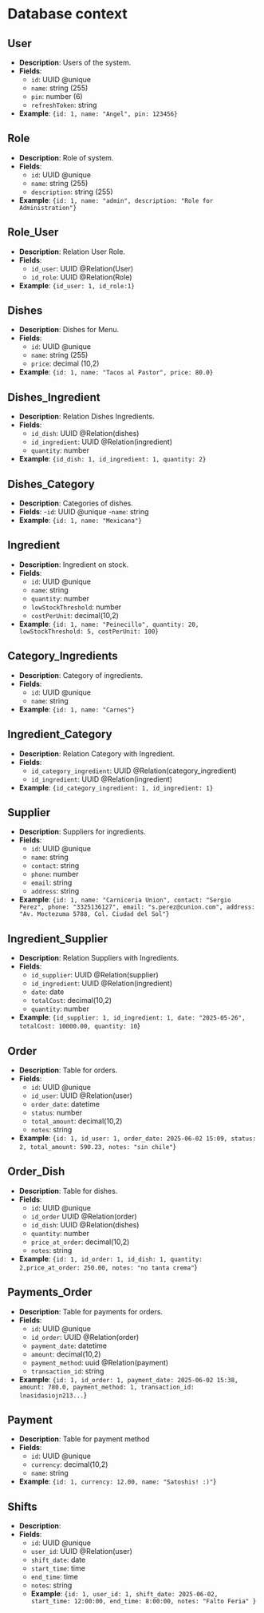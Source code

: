# Database context

## User
- **Description**: Users of the system.
- **Fields**:
    - `id`: UUID @unique
    - `name`: string (255)
    - `pin`: number (6)
    - `refreshToken`: string
- **Example**: `{id: 1, name: "Angel", pin: 123456}`

## Role
- **Description**: Role of system.
- **Fields**:
    - `id`: UUID @unique
    - `name`: string (255)
    - `description`: string (255)
- **Example**: `{id: 1, name: "admin", description: "Role for Administration"}`

## Role_User
- **Description**: Relation User Role.
- **Fields**:
    - `id_user`: UUID @Relation(User)
    - `id_role`: UUID @Relation(Role)
- **Example**: `{id_user: 1, id_role:1}`

## Dishes
- **Description**: Dishes for Menu.
- **Fields**:
    - `id`: UUID @unique
    - `name`: string (255)
    - `price`: decimal (10,2)
- **Example**: `{id: 1, name: "Tacos al Pastor", price: 80.0}`

## Dishes_Ingredient
- **Description**: Relation Dishes Ingredients.
- **Fields**:
    - `id_dish`: UUID @Relation(dishes)
    - `id_ingredient`: UUID @Relation(ingredient)
    - `quantity`: number
- **Example**: `{id_dish: 1, id_ingredient: 1, quantity: 2}`


## Dishes_Category
- **Description**: Categories of dishes.
- **Fields**:
    -`id`: UUID @unique
    -`name`: string
- **Example**: `{id: 1, name: "Mexicana"}`

## Ingredient
- **Description**: Ingredient on stock.
- **Fields**:
    - `id`: UUID @unique
    - `name`: string
    - `quantity`: number
    - `lowStockThreshold`: number
    - `costPerUnit`: decimal(10,2)
- **Example**: `{id: 1, name: "Peinecillo", quantity: 20, lowStockThreshold: 5, costPerUnit: 100}`

## Category_Ingredients
- **Description**: Category of ingredients.
- **Fields**:
    - `id`: UUID @unique
    - `name`: string
- **Example**: `{id: 1, name: "Carnes"}`

## Ingredient_Category
- **Description**: Relation Category with Ingredient.
- **Fields**:
    - `id_category_ingredient`: UUID @Relation(category_ingredient)
    - `id_ingredient`: UUID @Relation(ingredient)
- **Example**: `{id_category_ingredient: 1, id_ingredient: 1}`

## Supplier
- **Description**: Suppliers for ingredients.
- **Fields**:
    - `id`: UUID @unique
    - `name`: string
    - `contact`: string
    - `phone`: number
    - `email`: string
    - `address`: string
- **Example**: `{id: 1, name: "Carniceria Union", contact: "Sergio Perez", phone: "3325136127", email: "s.perez@cunion.com", address: "Av. Moctezuma 5788, Col. Ciudad del Sol"}`

## Ingredient_Supplier
- **Description**: Relation Suppliers with Ingredients.
- **Fields**:
    - `id_supplier`: UUID @Relation(supplier)
    - `id_ingredient`: UUID @Relation(ingredient)
    - `date`: date
    - `totalCost`: decimal(10,2)
    - `quantity`: number
- **Example**: `{id_supplier: 1, id_ingredient: 1, date: "2025-05-26", totalCost: 10000.00, quantity: 10`}

## Order
- **Description**: Table for orders.
- **Fields**:
    - `id`: UUID @unique
    - `id_user`: UUID @Relation(user)
    - `order_date`: datetime
    - `status`: number
    - `total_amount`: decimal(10,2)
    - `notes`: string
- **Example**: `{id: 1, id_user: 1, order_date: 2025-06-02 15:09, status: 2, total_amount: 590.23, notes: "sin chile"`}

## Order_Dish
- **Description**: Table for dishes.
- **Fields**:
    - `id`: UUID @unique
    - `id_order` UUID @Relation(order)
    - `id_dish`: UUID @Relation(dishes)
    - `quantity`: number
    - `price_at_order`: decimal(10,2)
    - `notes`: string
- **Example**: `{id: 1, id_order: 1, id_dish: 1, quantity: 2,price_at_order: 250.00, notes: "no tanta crema"`}

## Payments_Order
- **Description**: Table for payments for orders.
- **Fields**:
    - `id`: UUID @unique
    - `id_order`: UUID @Relation(order)
    - `payment_date`: datetime
    - `amount`: decimal(10,2)
    - `payment_method`: uuid @Relation(payment)
    - `transaction_id`: string
- **Example**: `{id: 1, id_order: 1, payment_date: 2025-06-02 15:38, amount: 780.0, payment_method: 1, transaction_id: lnasidasiojn213...`}

## Payment
- **Description**: Table for payment method
- **Fields**:
    - `id`: UUID @unique
    - `currency`: decimal(10,2)
    - `name`: string
- **Example**: `{id: 1, currency: 12.00, name: "Satoshis! :)"`}

## Shifts
- **Description**:
- **Fields**:
    - `id`: UUID @unique
    - `user_id`: UUID @Relation(user)
    - `shift_date`: date
    - `start_time`: time
    - `end_time`: time
    - `notes`: string
    - **Example**: `{id: 1, user_id: 1, shift_date: 2025-06-02, start_time: 12:00:00, end_time: 8:00:00, notes: "Falto Feria" }`
